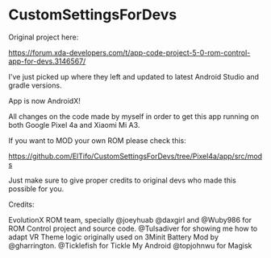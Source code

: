 # CustomSettingsForDevs

Original project here:

https://forum.xda-developers.com/t/app-code-project-5-0-rom-control-app-for-devs.3146567/

I've just picked up where they left and updated to latest Android Studio and gradle versions.

App is now AndroidX!

All changes on the code made by myself in order to get this app running on both Google Pixel 4a and Xiaomi Mi A3.


If you want to MOD your own ROM please check this:

https://github.com/ElTifo/CustomSettingsForDevs/tree/Pixel4a/app/src/mods


Just make sure to give proper credits to original devs who made this possible for you.


Credits:

EvolutionX ROM team, specially @joeyhuab
@daxgirl and @Wuby986 for ROM Control project and source code.
@Tulsadiver for showing me how to adapt VR Theme logic originally used on 3Minit Battery Mod by @gharrington.
@Ticklefish for Tickle My Android
@topjohnwu for Magisk
